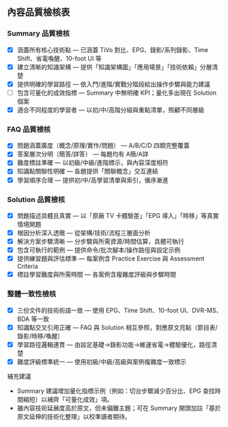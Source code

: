 ## 內容品質檢核表

### Summary 品質檢核
- [x] 涵蓋所有核心技術點 — 已涵蓋 TiVo 對比、EPG、錄影/系列錄影、Time Shift、省電喚醒、10-foot UI 等
- [x] 建立清晰的知識架構 — 提供「知識架構圖」「應用場景」「技術依賴」分層清楚
- [x] 提供明確的學習路徑 — 依入門/進階/實戰分階段給出操作步驟與能力建議
- [ ] 包含可量化的成效指標 — Summary 中無明確 KPI；量化多出現在 Solution 個案
- [x] 適合不同程度的學習者 — 以初/中/高階分組與重點清單，照顧不同層級

### FAQ 品質檢核
- [x] 問題涵蓋廣度（概念/原理/實作/問題） — A/B/C/D 四類完整覆蓋
- [x] 答案層次分明（簡答/詳答） — 每題均有 A簡/A詳
- [x] 難度標註準確 — 以初級/中級/進階標示，與內容深度相符
- [x] 知識點關聯性明確 — 各題提供「關聯概念」交互連結
- [x] 學習順序合理 — 提供初/中/高學習清單與索引，循序漸進

### Solution 品質檢核
- [x] 問題描述具體且真實 — 以「原廠 TV 卡體驗差」「EPG 導入」「時移」等真實情境開題
- [x] 根因分析深入透徹 — 從架構/技術/流程三層面分析
- [x] 解決方案步驟清晰 — 分步驟與所需資源/時間估算，具體可執行
- [x] 包含可執行的範例 — 提供命令/批次腳本/操作路徑與設定示例
- [x] 提供練習題與評估標準 — 每案例含 Practice Exercise 與 Assessment Criteria
- [x] 標註學習難度與所需時間 — 各案例含複雜度評級與步驟時間

### 整體一致性檢核
- [x] 三份文件的技術術語一致 — 使用 EPG、Time Shift、10-foot UI、DVR-MS、BDA 等一致
- [x] 知識點交叉引用正確 — FAQ 與 Solution 相互參照，對應原文亮點（節目表/錄影/時移/喚醒）
- [x] 學習路徑邏輯連貫 — 由設定基礎→錄影功能→維運省電→體驗優化，路徑清楚
- [x] 難度評級標準統一 — 使用初級/中級/高級與案例複雜度一致標示

補充建議
- Summary 建議增加量化指標示例（例如：切台步驟減少百分比、EPG 查找時間縮短）以補齊「可量化成效」項。
- 雖內容技術延展度高於原文，但未偏離主題；可在 Summary 開頭加註「基於原文延伸的技術化整理」以校準讀者期待。